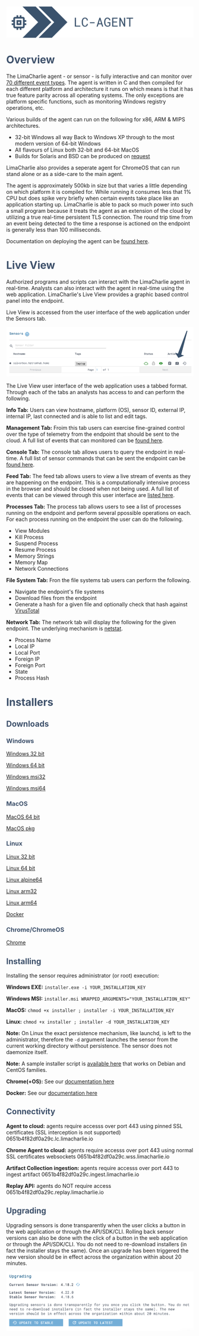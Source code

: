 ![image 'lc-agent'](./images/lc-agent.png)

# <span style="color:#3e516b">Overview</span>

The LimaCharlie agent - or sensor - is fully interactive and can monitor over [70 different event types](./events.md). The agent is written in C and then compiled for each different platform and architecture it runs on which means is that it has true feature parity across all operating systems. The only exceptions are platform specific functions, such as monitoring Windows registry operations, etc. 

Various builds of the agent can run on the following for x86, ARM & MIPS architectures.

 * 32-bit Windows all way Back to Windows XP through to the most modern version of 64-bit Windows
 * All flavours of Linux both 32-bit and 64-bit 
 MacOS
 * Builds for Solaris and BSD can be produced on [request](https://limacharlie.io/user-ticket)
 
 LimaCharlie also provides a seperate agent for ChromeOS that can run stand alone or as a side-care to the main agent.

The agent is approximately 500kb in size but that varies a little depending on which platform it is compiled for. While running it consumes less that 1% CPU but does spike very briefly when certain events take place like an application starting up. LimaCharlie is able to pack so much power into such a small program because it treats the agent as an extension of the cloud by utilizing a true real-time persistent TLS connection. The round trip time from an event being detected to the time a response is actioned on the endpoint is generally less than 100 milliseconds.

Documentation on deploying the agent can be [found here](./deploy_sensor.md).

# <span style="color:#3e516b">Live View</span>

Authorized programs and scripts can interact with the LimaCharlie agent in real-time. Analysts can also interact with the agent in real-time using the web application. LimaCharlie's Live View provides a graphic based control panel into the endpoint.

Live View is accessed from the user interface of the web application under the Sensors tab.

<kbd>![image 'Go Live'](./images/sc-sensor-tab-go-live.png)</kbd>

The Live View user interface of the web application uses a tabbed format. Through each of the tabs an analysts has access to and can perform the following.

**Info Tab:** Users can view hostname, platform (OS), sensor ID, external IP, internal IP, last connected and is able to list and edit tags.

**Management Tab:** Froim this tab users can exercise fine-grained control over the type of telemetry from the endpoint that should be sent to the cloud. A full list of events that can monitored can be [found here](./events.md).

**Console Tab:** The console tab allows users to query the endpoint in real-time. A full list of sensor commands that can be sent the endpoint can be [found here](./sensor_commands.md).

**Feed Tab:** The feed tab allows users to view a live stream of events as they are happening on the endpoint. This is a computationally intensive process in the browser and should be closed when not being used. A full list of events that can be viewed through this user interface are [listed here](./events.md).

**Processes Tab:** The process tab allows users to see a list of processes running on the endpoint and perform several ppossible operations on each. For each process running on the endpoint the user can do the following.
* View Modules
* Kill Process
* Suspend Process
* Resume Process
* Memory Strings
* Memory Map
* Network Connections

**File System Tab:** Fron the file systems tab users can perform the following.
* Navigate the endpoint's file systems
* Download files from the endpoint
* Generate a hash for a given file and optionally check that hash against [VirusTotal](https://www.virustotal.com/)

**Network Tab:** The network tab will display the following for the given endpoint. The underlying mechanism is [netstat](https://linux.die.net/man/8/netstat).
* Process Name
* Local IP
* Local Port
* Foreign IP
* Foreign Port
* State
* Process Hash


# <span style="color:#3e516b">Installers</span>

## <span style="color:#3e516b">Downloads</span>

### <span style="color:#3e516b">Windows</span>

[Windows 32 bit](https://app.limacharlie.io/get/windows/32)

[Windows 64 bit](https://app.limacharlie.io/get/windows/64)

[Windows msi32](https://app.limacharlie.io/get/windows/msi32)

[Windows msi64](https://app.limacharlie.io/get/windows/msi64)

### <span style="color:#3e516b">MacOS</span>

[MacOS 64 bit](https://app.limacharlie.io/get/mac/64)

[MacOS pkg](https://app.limacharlie.io/get/mac/pkg)

### <span style="color:#3e516b">Linux</span>

[Linux 32 bit](https://app.limacharlie.io/get/linux/32)

[Linux 64 bit](https://app.limacharlie.io/get/linux/64)

[Linux alpine64](https://app.limacharlie.io/get/linux/alpine64)

[Linux arm32](https://app.limacharlie.io/get/linux/arm32)

[Linux arm64](https://app.limacharlie.io/get/linux/arm64)

[Docker](https://hub.docker.com/r/refractionpoint/limacharlie_sensor)

### <span style="color:#3e516b">Chrome/ChromeOS</span>

[Chrome](https://app.limacharlie.io/get/chrome/)

## <span style="color:#3e516b">Installing</span>

Installing the sensor requires administrator (or root) execution:

**Windows EXE:** ```installer.exe -i YOUR_INSTALLATION_KEY```

**Windows MSI:** ```installer.msi WRAPPED_ARGUMENTS="YOUR_INSTALLATION_KEY"```

**MacOS:** ```chmod +x installer ; installer -i YOUR_INSTALLATION_KEY```

**Linux:** ```chmod +x installer ; installer -d YOUR_INSTALLATION_KEY```

**Note:** On Linux the exact persistence mechanism, like launchd, is left to the administrator, therefore the ```-d``` argument launches the sensor from the current working directory without persistence. The sensor does not daemonize itself.

**Note:** A sample installer script is [available here](https://github.com/refractionPOINT/lce_doc/blob/master/docs/lc_linux_installer.sh) that works on Debian and CentOS families.

**Chrome(+OS):** See our [documentation here]()


**Docker:** See our [documentation here]()

## <span style="color:#3e516b">Connectivity</span>

**Agent to cloud:** agents require accesss over port 443 using pinned SSL certificates (SSL interception is not supported)
0651b4f82df0a29c.lc.limacharlie.io

**Chrome Agent to cloud:** agents require accesss over port 443 using normal SSL certificates websockets
0651b4f82df0a29c.wss.limacharlie.io

**Artifact Collection ingestion:** agents require accesss over port 443 to ingest artifact
0651b4f82df0a29c.ingest.limacharlie.io

**Replay API:** agents do NOT require access
0651b4f82df0a29c.replay.limacharlie.io

## <span style="color:#3e516b">Upgrading</span>

Upgrading sensors is done transparently when the user clicks a button in the web application or through the API/SDK/CLI. Rolling back sensor versions can also be done with the click of a button in the web application or through the API/SDK/CLI. You do not need to re-download installers (in fact the installer stays the same). Once an upgrade has been triggered the new version should be in effect across the organization within about 20 minutes.

![image 'Sensor Upgrade'](./images/sc-upgrade-sensor.png)
